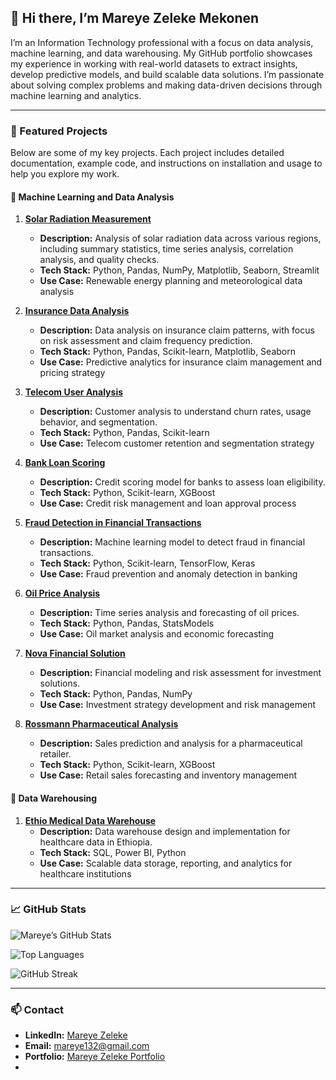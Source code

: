 ## 👋 Hi there, I’m Mareye Zeleke Mekonen

I’m an Information Technology professional with a focus on data analysis, machine learning, and data warehousing. My GitHub portfolio showcases my experience in working with real-world datasets to extract insights, develop predictive models, and build scalable data solutions. I’m passionate about solving complex problems and making data-driven decisions through machine learning and analytics.

---

### 🌟 Featured Projects

Below are some of my key projects. Each project includes detailed documentation, example code, and instructions on installation and usage to help you explore my work.

#### 🚀 Machine Learning and Data Analysis
1. **[Solar Radiation Measurement](https://github.com/mareye132/SolarRadiationMeasurement)**  
   - **Description:** Analysis of solar radiation data across various regions, including summary statistics, time series analysis, correlation analysis, and quality checks.
   - **Tech Stack:** Python, Pandas, NumPy, Matplotlib, Seaborn, Streamlit
   - **Use Case:** Renewable energy planning and meteorological data analysis

2. **[Insurance Data Analysis](https://github.com/mareye132/Insurance_solution.git)**  
   - **Description:** Data analysis on insurance claim patterns, with focus on risk assessment and claim frequency prediction.
   - **Tech Stack:** Python, Pandas, Scikit-learn, Matplotlib, Seaborn
   - **Use Case:** Predictive analytics for insurance claim management and pricing strategy

3. **[Telecom User Analysis](https://github.com/mareye132/Telecom_User_Analysis.git)**  
   - **Description:** Customer analysis to understand churn rates, usage behavior, and segmentation.
   - **Tech Stack:** Python, Pandas, Scikit-learn
   - **Use Case:** Telecom customer retention and segmentation strategy

4. **[Bank Loan Scoring](https://github.com/mareye132/BatiBank_CreditScoring.git)**  
   - **Description:** Credit scoring model for banks to assess loan eligibility.
   - **Tech Stack:** Python, Scikit-learn, XGBoost
   - **Use Case:** Credit risk management and loan approval process

5. **[Fraud Detection in Financial Transactions](https://github.com/mareye132/Adey_FraudDetection.git)**  
   - **Description:** Machine learning model to detect fraud in financial transactions.
   - **Tech Stack:** Python, Scikit-learn, TensorFlow, Keras
   - **Use Case:** Fraud prevention and anomaly detection in banking

6. **[Oil Price Analysis](https://github.com/mareye132/Oilprice_analysis.git)**  
   - **Description:** Time series analysis and forecasting of oil prices.
   - **Tech Stack:** Python, Pandas, StatsModels
   - **Use Case:** Oil market analysis and economic forecasting

7. **[Nova Financial Solution](https://github.com/mareye132/NovaFinancialSolutions-.git)**  
   - **Description:** Financial modeling and risk assessment for investment solutions.
   - **Tech Stack:** Python, Pandas, NumPy
   - **Use Case:** Investment strategy development and risk management

8. **[Rossmann Pharmaceutical Analysis](https://github.com/mareye132/Rossmann_Pharmaceuticals.git)**  
   - **Description:** Sales prediction and analysis for a pharmaceutical retailer.
   - **Tech Stack:** Python, Scikit-learn, XGBoost
   - **Use Case:** Retail sales forecasting and inventory management

#### 🏥 Data Warehousing
1. **[Ethio Medical Data Warehouse](https://github.com/mareye132/Data_Warehouse_ForEthioMedical.git)**  
   - **Description:** Data warehouse design and implementation for healthcare data in Ethiopia.
   - **Tech Stack:** SQL, Power BI, Python
   - **Use Case:** Scalable data storage, reporting, and analytics for healthcare institutions

---

### 📈 GitHub Stats

![Mareye’s GitHub Stats](https://github-readme-stats.vercel.app/api?username=mareye132&show_icons=true&theme=default)

![Top Languages](https://github-readme-stats.vercel.app/api/top-langs/?username=mareye132&layout=compact&theme=radical)

![GitHub Streak](https://streak-stats.demolab.com/?user=mareye132&theme=radical)

---

### 📫 Contact

- **LinkedIn:** [Mareye Zeleke](https://www.linkedin.com/in/mareye-zeleke-mekonen-246a6218a)
- **Email:** [mareye132@gmail.com](mailto:mareye132@gmail.com)
-  **Portfolio:** [Mareye Zeleke Portfolio](https://sites.google.com/view/mareye-zeleke/home)
- 
